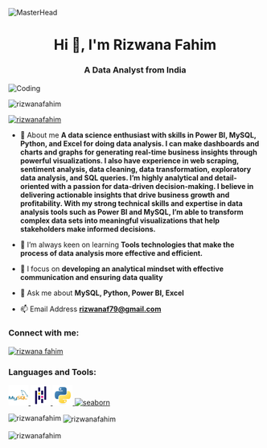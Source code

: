 ![MasterHead](https://visme.co/blog/wp-content/uploads/2020/03/animation-software-header-wide.gif)
<h1 align="center">Hi 👋, I'm Rizwana Fahim</h1>
<h3 align="center">A Data Analyst from India</h3>
<img align="center" alt="Coding" width="400" src="https://miro.medium.com/v2/resize:fit:1400/0*bJn2JYG_gb3oK28O.png">

<p align="left"> <img src="https://komarev.com/ghpvc/?username=rizwanafahim&label=Profile%20views&color=0e75b6&style=flat" alt="rizwanafahim" /> </p>

<p align="left"> <a href="https://github.com/ryo-ma/github-profile-trophy"><img src="https://github-profile-trophy.vercel.app/?username=rizwanafahim" alt="rizwanafahim" /></a> </p>

- 🔭 About me **A data science enthusiast with skills in Power BI, MySQL, Python, and Excel for doing data analysis. I can make dashboards and charts and graphs for generating real-time business insights through powerful visualizations. I also have experience in web scraping, sentiment analysis, data cleaning, data transformation, exploratory data analysis, and SQL queries. I’m highly analytical and detail-oriented with a passion for data-driven decision-making. I believe in delivering actionable insights that drive business growth and profitability. With my strong technical skills and expertise in data analysis tools such as Power BI and MySQL, I’m able to transform complex data sets into meaningful visualizations that help stakeholders make informed decisions.**

- 🌱 I’m always keen on learning **Tools technologies that make the process of data analysis more effective and efficient.**

- 🤝 I focus on **developing an analytical mindset with effective communication and ensuring data quality**

- 💬 Ask me about **MySQL, Python, Power BI, Excel**

- 📫 Email Address **rizwanaf79@gmail.com**

<h3 align="left">Connect with me:</h3>
<p align="left">
<a href="https://linkedin.com/in/rizwana fahim" target="blank"><img align="center" src="https://raw.githubusercontent.com/rahuldkjain/github-profile-readme-generator/master/src/images/icons/Social/linked-in-alt.svg" alt="rizwana fahim" height="30" width="40" /></a>
</p>

<h3 align="left">Languages and Tools:</h3>
<p align="left"> <a href="https://www.mysql.com/" target="_blank" rel="noreferrer"> <img src="https://raw.githubusercontent.com/devicons/devicon/master/icons/mysql/mysql-original-wordmark.svg" alt="mysql" width="40" height="40"/> </a> <a href="https://pandas.pydata.org/" target="_blank" rel="noreferrer"> <img src="https://raw.githubusercontent.com/devicons/devicon/2ae2a900d2f041da66e950e4d48052658d850630/icons/pandas/pandas-original.svg" alt="pandas" width="40" height="40"/> </a> <a href="https://www.python.org" target="_blank" rel="noreferrer"> <img src="https://raw.githubusercontent.com/devicons/devicon/master/icons/python/python-original.svg" alt="python" width="40" height="40"/> </a> <a href="https://seaborn.pydata.org/" target="_blank" rel="noreferrer"> <img src="https://seaborn.pydata.org/_images/logo-mark-lightbg.svg" alt="seaborn" width="40" height="40"/> </a> </p>

<p><img align="left" src="https://github-readme-stats.vercel.app/api/top-langs?username=rizwanafahim&show_icons=true&locale=en&layout=compact" alt="rizwanafahim" /></p>

<p>&nbsp;<img align="center" src="https://github-readme-stats.vercel.app/api?username=rizwanafahim&show_icons=true&locale=en" alt="rizwanafahim" /></p>

<p><img align="center" src="https://github-readme-streak-stats.herokuapp.com/?user=rizwanafahim&" alt="rizwanafahim" /></p>

